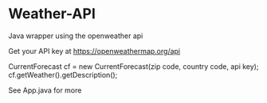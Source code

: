 # Weather-API
Java wrapper using the openweather api

Get your API key at https://openweathermap.org/api

CurrentForecast cf = new CurrentForecast(zip code, country code, api key);
cf.getWeather().getDescription();

See App.java for more
